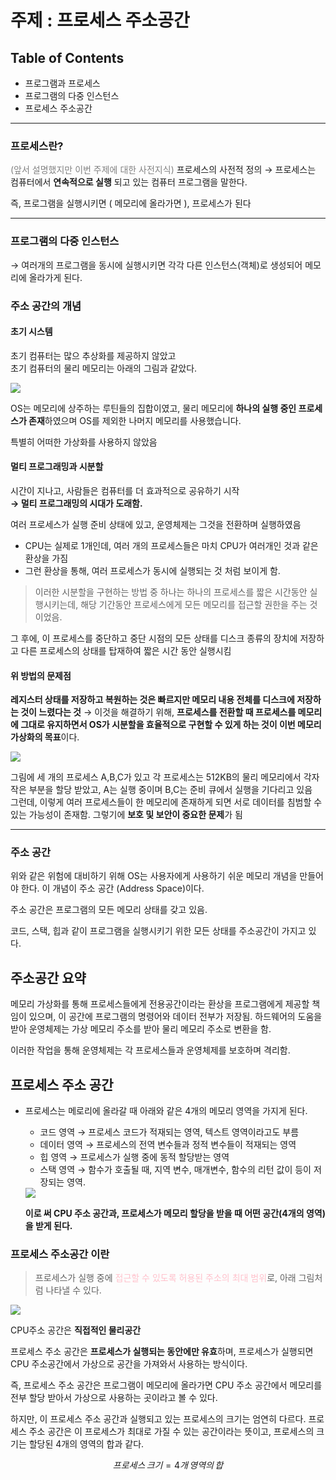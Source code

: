 # 주제 : 프로세스 주소공간

## Table of Contents

* 프로그램과 프로세스
* 프로그램의 다중 인스턴스
* 프로세스 주소공간

---

### 프로세스란?
<font color="grey">(앞서 설명했지만 이번 주제에 대한 사전지식)</font>
프로세스의 사전적 정의 $\to$ 프로세스는 컴퓨터에서 **연속적으로 실행** 되고 있는 컴퓨터 프로그램을 말한다.

즉, 프로그램을 실행시키면 ( 메모리에 올라가면 ), 프로세스가 된다

---

### 프로그램의 다중 인스턴스
$\to$ 여러개의 프로그램을 동시에 실행시키면 각각 다른 인스턴스(객체)로 생성되어 메모리에 올라가게 된다.

### 주소 공간의 개념

#### 초기 시스템

초기 컴퓨터는 많으 추상화를 제공하지 않았고
<br>
초기 컴퓨터의 물리 메모리는 아래의 그림과 같았다.

<img src="https://velog.velcdn.com/images%2Fkshired%2Fpost%2F7d99efb3-4e69-47b5-8edd-881421bf9ac5%2F%E1%84%89%E1%85%B3%E1%84%8F%E1%85%B3%E1%84%85%E1%85%B5%E1%86%AB%E1%84%89%E1%85%A3%E1%86%BA%202021-08-01%20%E1%84%8B%E1%85%A9%E1%84%92%E1%85%AE%201.21.03.png">

OS는 메모리에 상주하는 루틴들의 집합이였고, 물리 메모리에 **하나의 실행 중인 프로세스가 존재**하였으며 OS를 제외한 나머지 메모리를 사용했습니다.

특별히 어떠한 가상화를 사용하지 않았음

#### 멀티 프로그래밍과 시분할

시간이 지나고, 사람들은 컴퓨터를 더 효과적으로 공유하기 시작
<br>
**$\to$ 멀티 프로그래밍의 시대가 도래함.** 

여러 프로세스가 실행 준비 상태에 있고, 운영체제는 그것을 전환하며 실행하였음

* CPU는 실제로 1개인데, 여러 개의 프로세스들은 마치 CPU가 여러개인 것과 같은 환상을 가짐
* 그런 환상을 통해, 여러 프로세스가 동시에 실행되는 것 처럼 보이게 함.

> 이러한 시분할을 구현하는 방법 중 하나는 하나의 프로세스를 짧은 시간동안 실행시키는데, 해당 기간동안 프로세스에게 모든 메모리를 접근할 권한을 주는 것이었음.

그 후에,  이 프로세스를 중단하고 중단 시점의 모든 상태를 디스크 종류의 장치에 저장하고 다른 프로세스의 상태를 탑재하여 짧은 시간 동안 실행시킴

#### 위 방법의 문제점
**레지스터 상태를 저장하고 복원하는 것은 빠르지만 메모리 내용 전체를 디스크에 저장하는 것이 느렸다는 것**
$\to$ 이것을 해결하기 위해, **프로세스를 전환할 때 프로세스를 메모리에 그대로 유지하면서 OS가 시분할을 효율적으로 구현할 수 있게 하는 것이 이번 메모리 가상화의 목표**이다.

<img src="https://velog.velcdn.com/images%2Fkshired%2Fpost%2Fcaab6b56-cedb-4870-a8b4-bf2813fb3013%2F%E1%84%89%E1%85%B3%E1%84%8F%E1%85%B3%E1%84%85%E1%85%B5%E1%86%AB%E1%84%89%E1%85%A3%E1%86%BA%202021-08-01%20%E1%84%8B%E1%85%A9%E1%84%92%E1%85%AE%201.30.45.png">

그림에 세 개의 프로세스 A,B,C가 있고 각 프로세스는 512KB의 물리 메모리에서 각자 작은 부분을 할당 받았고, A는 실행 중이며 B,C는 준비 큐에서 실행을 기다리고 있음
<br>
그런데, 이렇게 여러 프로세스들이 한 메모리에 존재하게 되면 서로 데이터를 침범할 수 있는 가능성이 존재함.
그렇기에 **보호 및 보안이 중요한 문제**가 됨

---

### 주소 공간

위와 같은 위험에 대비하기 위해 OS는 사용자에게 사용하기 쉬운 메모리 개념을 만들어야 한다.
이 개념이 주소 공간 (Address Space)이다.

주소 공간은 프로그램의 모든 메모리 상태를 갖고 있음.

코드, 스택, 힙과 같이 프로그램을 실행시키기 위한 모든 상태를 주소공간이 가지고 있다.

## 주소공간 요약
메모리 가상화를 통해 프로세스들에게 전용공간이라는 환상을 프로그램에게 제공할 책임이 있으며, 이 공간에 프로그램의 명령어와 데이터 전부가 저장됨.
하드웨어의 도움을 받아 운영체제는 가상 메모리 주소를 받아 물리 메모리 주소로 변환을 함.

이러한 작업을 통해 운영체제는 각 프로세스들과 운영체제를 보호하며 격리함.

## 프로세스 주소 공간

* 프로세스는 메로리에 올라갈 때 아래와 같은 4개의 메모리 영역을 가지게 된다.
    
    - 코드 영역
        $\to$ 프로세스 코드가 적재되는 영역, 텍스트 영역이라고도 부름
    - 데이터 영역
        $\to$ 프로세스의 전역 변수들과 정적 변수들이 적재되는 영역
    - 힙 영역
        $\to$ 프로세스가 실행 중에 동적 할당받는 영역
    - 스택 영역
        $\to$ 함수가 호출될 때, 지역 변수, 매개변수, 함수의 리턴 값이 등이 저장되는 영역.

    <img src="https://postfiles.pstatic.net/MjAyMzA0MTZfNjUg/MDAxNjgxNjQwODY0NjE1.du3KoSmhx-qqT69DDMn6kTdwOUI-sV8cyvLxlCRB6Ysg.l78XC-cRF9xcdfJEkjb9LzsRV6CJkkoI81BlN2xZgoIg.PNG.tgyuu_/image.png?type=w966">

    **이로 써  CPU 주소 공간과, 프로세스가 메모리 할당을 받을 때 어떤 공간(4개의 영역)을 받게 된다.**
### 프로세스 주소공간 이란
> 프로세스가 실행 중에 <font color="pink">접근할 수 있도록 허용된 주소의 최대 범위</font>로, 아래 그림처럼 나타낼 수 있다.
<img src="https://postfiles.pstatic.net/MjAyMzA0MTZfNjgg/MDAxNjgxNjQxMzA5Mjk0.uA3rb0QLFt1orA9KpKC_0IhXuwWsOqfAaApHvPBVNyYg.qp56bk0DxSZ1bdhulCSreCE7DLMOmkUDosZ1hDSOX0wg.PNG.tgyuu_/image.png?type=w966">

CPU주소 공간은 **직접적인 물리공간**

프로세스 주소 공간은 **프로세스가 실행되는 동안에만 유효**하며, 프로세스가 실행되면 CPU 주소공간에서 가상으로 공간을 가져와서 사용하는 방식이다.

즉, 프로세스 주소 공간은 프로그램이 메모리에 올라가면 CPU 주소 공간에서 메모리를 전부 할당 받아서 가상으로 사용하는 곳이라고 볼 수 있다.

하지만, 이 프로세스 주소 공간과 실행되고 있는 프로세스의 크기는 엄연히 다르다.
프로세스 주소 공간은 이 프로세스가 최대로 가질 수 있는 공간이라는 뜻이고, 프로세스의 크기는 할당된 4개의 영역의 합과 같다.

$$
프로세스\,크기 = 4개\,영역의\,합
$$